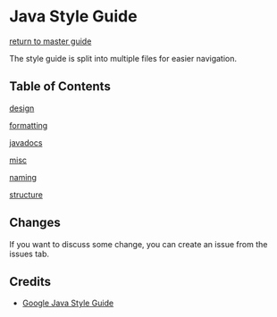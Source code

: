 # Java Style Guide

[return to master guide](https://github.com/TASRobotics/master-guide/blob/master/README.md)

The style guide is split into multiple files for easier navigation.

## Table of Contents
[design](design.md)

[formatting](formatting.md)

[javadocs](javadoc.md)

[misc](miscellaneous.md)

[naming](naming.md)

[structure](structure.md)

## Changes

If you want to discuss some change, you can create an issue from the issues tab.

## Credits

- [Google Java Style Guide](https://google.github.io/styleguide/javaguide.html)
